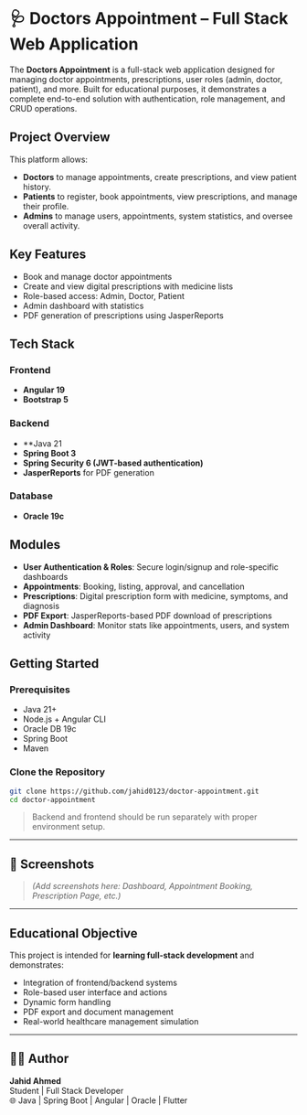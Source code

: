 
# 🩺 Doctors Appointment – Full Stack Web Application

The **Doctors Appointment** is a full-stack web application designed for managing doctor appointments, prescriptions, user roles (admin, doctor, patient), and more. Built for educational purposes, it demonstrates a complete end-to-end solution with authentication, role management, and CRUD operations.

## Project Overview

This platform allows:

-  **Doctors** to manage appointments, create prescriptions, and view patient history.
-  **Patients** to register, book appointments, view prescriptions, and manage their profile.
-  **Admins** to manage users, appointments, system statistics, and oversee overall activity.

##  Key Features

-  Book and manage doctor appointments
-  Create and view digital prescriptions with medicine lists
-  Role-based access: Admin, Doctor, Patient
-  Admin dashboard with statistics
-  PDF generation of prescriptions using JasperReports


## Tech Stack

### Frontend
- **Angular 19**
- **Bootstrap 5**

### Backend
- **Java 21
- **Spring Boot 3**
- **Spring Security 6 (JWT-based authentication)**
- **JasperReports** for PDF generation

### Database
- **Oracle 19c**

## Modules

- **User Authentication & Roles**: Secure login/signup and role-specific dashboards
- **Appointments**: Booking, listing, approval, and cancellation
- **Prescriptions**: Digital prescription form with medicine, symptoms, and diagnosis
- **PDF Export**: JasperReports-based PDF download of prescriptions
- **Admin Dashboard**: Monitor stats like appointments, users, and system activity

## Getting Started

### Prerequisites

- Java 21+
- Node.js + Angular CLI
- Oracle DB 19c
- Spring Boot
- Maven

### Clone the Repository

```bash
git clone https://github.com/jahid0123/doctor-appointment.git
cd doctor-appointment
```

> Backend and frontend should be run separately with proper environment setup.

---

## 📸 Screenshots

> *(Add screenshots here: Dashboard, Appointment Booking, Prescription Page, etc.)*

---

## Educational Objective

This project is intended for **learning full-stack development** and demonstrates:
- Integration of frontend/backend systems
- Role-based user interface and actions
- Dynamic form handling
- PDF export and document management
- Real-world healthcare management simulation

---

## 🙋‍♂️ Author

**Jahid Ahmed**  
Student | Full Stack Developer  
🌐 Java | Spring Boot | Angular | Oracle | Flutter



